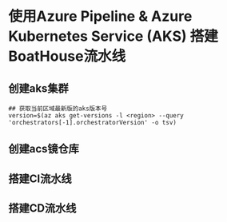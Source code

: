 # 使用Azure Pipeline & Azure Kubernetes Service (AKS) 搭建BoatHouse流水线

## 创建aks集群

```shell
## 获取当前区域最新版的aks版本号
version=$(az aks get-versions -l <region> --query 'orchestrators[-1].orchestratorVersion' -o tsv)
```

## 创建acs镜仓库

## 搭建CI流水线

## 搭建CD流水线

